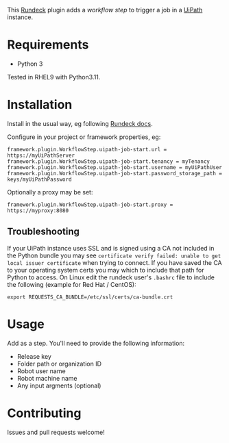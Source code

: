 This [Rundeck](https://www.rundeck.com/) plugin adds a _workflow step_ to trigger a job in a [UiPath](https://www.uipath.com/) instance.

# Requirements
- Python 3

Tested in RHEL9 with Python3.11.

# Installation
Install in the usual way, eg following [Rundeck docs](https://docs.rundeck.com/docs/administration/configuration/plugins/installing.html).

Configure in your project or framework properties, eg:
```
framework.plugin.WorkflowStep.uipath-job-start.url = https://myUiPathServer
framework.plugin.WorkflowStep.uipath-job-start.tenancy = myTenancy
framework.plugin.WorkflowStep.uipath-job-start.username = myUiPathUser
framework.plugin.WorkflowStep.uipath-job-start.password_storage_path = keys/myUiPathPassword
```

Optionally a proxy may be set:
```
framework.plugin.WorkflowStep.uipath-job-start.proxy = https://myproxy:8080
```

## Troubleshooting
If your UiPath instance uses SSL and is signed using a CA not included in the Python bundle you may see `certificate verify failed: unable to get local issuer certificate` when trying to connect. If you have saved the CA to your operating system certs you may which to include that path for Python to access. On Linux edit the rundeck user's `.bashrc` file to include the following (example for Red Hat / CentOS):
```
export REQUESTS_CA_BUNDLE=/etc/ssl/certs/ca-bundle.crt
```

# Usage
Add as a step. You'll need to provide the following information:
- Release key
- Folder path or organization ID
- Robot user name
- Robot machine name
- Any input argments (optional)

# Contributing
Issues and pull requests welcome!
